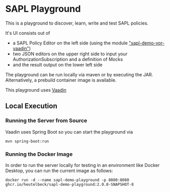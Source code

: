 # SAPL Playground

This is a playground to discover, learn, write and test SAPL policies.

It's UI consists out of 
- a SAPL Policy Editor on the left side (using the module ["sapl-demo-vor-vaadin"](https://github.com/heutelbeck/sapl-server/tree/main/sapl-editor-for-vaadin))
- two JSON editors on the upper right side to input your AuthorizationSubscription and a definition of Mocks
- and the result output on the lower left side

The playground can be run locally via maven or by executing the JAR. 
Alternatively, a prebuild container image is available.

This playground uses [Vaadin](https://vaadin.com/)

## Local Execution

### Running the Server from Source

Vaadin uses Spring Boot so you can start the playground via

```shell
mvn spring-boot:run
```

### Running the Docker Image

In order to run the server locally for testing in an environment like Docker Desktop, you can run the current image as follows:

```shell
docker run -d --name sapl-demo-playground -p 8080:8080 ghcr.io/heutelbeck/sapl-demo-playground:2.0.0-SNAPSHOT-8
```